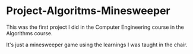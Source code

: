 # Project-Algoritms-Minesweeper

This was the first project I did in the Computer Engineering course in the Algorithms course.

It's just a minesweeper game using the learnings I was taught in the chair.
